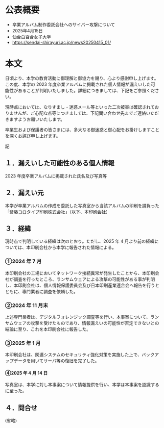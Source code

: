 # 公表概要
- 卒業アルバム制作委託会社へのサイバー攻撃について
- 2025年4月15日
- 仙台白百合女子大学
- https://sendai-shirayuri.ac.jp/news20250415_01/

# 本文
日頃より、本学の教育活動に御理解と御協力を賜り、心より感謝申し上げます。
この度、本学の 2023 年度卒業アルバムに掲載された個人情報が漏えいした可能性があることが判明いたしました。詳細につきましては、下記をご参照ください。

現時点においては、なりすまし・迷惑メール等といった二次被害は確認されておりませんが、ご心配な点等につきましては、下記問い合わせ先までご連絡いただきますようお願いいたします。

卒業生および保護者の皆さまには、多大なる御迷惑と御心配をお掛けしますことを深くお詫び申し上げます。

記

## １．漏えいした可能性のある個人情報
2023 年度卒業アルバムに掲載された氏名及び写真等

## ２．漏えい元
本学が卒業アルバムの作成を委託した写真室から当該アルバムの印刷を請負った「斎藤コロタイプ印刷株式会社」（以下、本印刷会社）

## ３．経緯
現時点で判明している経緯は次のとおり。ただし、2025 年 4 月より前の経緯については、本印刷会社から本学に報告された情報による。

### ①2024 年 7 月
本印刷会社の工場においてネットワーク接続異常が発生したことから、本印刷会社が調査を行ったところ、ランサムウェアによる攻撃の可能性がある事が判明し、本印刷会社は、個人情報保護委員会及び日本印刷産業連合会へ報告を行うとともに、専門業者に調査を依頼した。

### ②2024 年 11 月末
上述専門業者は、デジタルフォレンジック調査等を行い、本事案について、ランサムウェアの攻撃を受けたものであり、情報漏えいの可能性が否定できないとの結論に至り、これを本印刷会社に報告した。

### ③2025 年 1 月
本印刷会社は、関連システムのセキュリティ強化対策を実施した上で、バックアップデータを用いてサーバ等の復旧を完了した。

#### ④2025 年 4 月 14 日
写真室は、本学に対し本事案について情報提供を行い、本学は本事案を認識するに至った。

## ４．問合せ
(省略)
